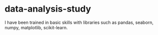 # data-analysis-study
I have been trained in basic skills with libraries such as pandas, seaborn, numpy, matplotlib, scikit-learn.
